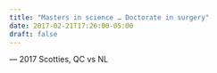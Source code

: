 ```yaml
---
title: "Masters in science … Doctorate in surgery"
date: 2017-02-21T17:26:00-05:00
draft: false
---
```

— 2017 Scotties, QC vs NL
<!--more--> 

